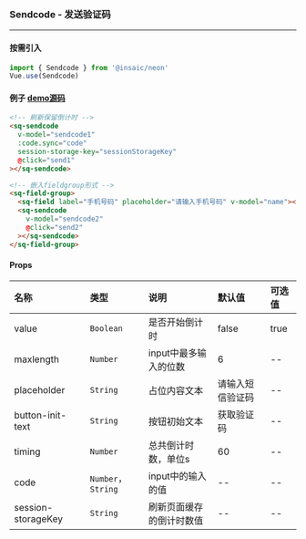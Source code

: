 ### Sendcode - 发送验证码

---
#### 按需引入

```js
import { Sendcode } from '@insaic/neon'
Vue.use(Sendcode)
```

#### 例子 [demo源码](https://github.com/insaic/neon/blob/dev/examples/routers/sendcode.vue)
```html
<!-- 刷新保留倒计时 -->
<sq-sendcode
  v-model="sendcode1"
  :code.sync="code"
  session-storage-key="sessionStorageKey"
  @click="send1"
></sq-sendcode>

<!-- 嵌入fieldgroup形式 -->
<sq-field-group>
  <sq-field label="手机号码" placeholder="请输入手机号码" v-model="name"></sq-field>
  <sq-sendcode
    v-model="sendcode2"
    @click="send2"
  ></sq-sendcode>
</sq-field-group>
```
#### Props
 名称                 | 类型               | 说明                    | 默认值           | 可选值
:------              |:---------           |:--------               |:-------         |:------
 value               | `Boolean`           | 是否开始倒计时          |   false         | true
 maxlength           | `Number`            | input中最多输入的位数   | 6               | --
 placeholder         | `String`            | 占位内容文本            | 请输入短信验证码 | --
 button-init-text    | `String`            | 按钮初始文本            | 获取验证码       | --
 timing              | `Number`            | 总共倒计时数，单位s     | 60              | --
 code                | `Number`，`String`  | input中的输入的值       | --              | --
 session-storageKey  | `String`            | 刷新页面缓存的倒计时数值 | --              | --

